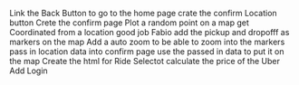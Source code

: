 Link the Back Button to go to the home page 
crate the confirm Location button 
Crete the confirm page 
Plot a random point on a map 
get Coordinated from a location good job Fabio
add the pickup and dropofff as markers on the map 
Add a auto zoom to be able to zoom into the markers
pass in location data into confirm page
use the passed in data to put it on the map
Create the html for Ride Selectot
calculate the price of the Uber
Add Login